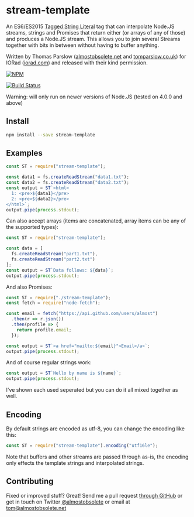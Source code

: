 # stream-template

An ES6/ES2015 [Tagged String
Literal](https://developer.mozilla.org/en/docs/Web/JavaScript/Reference/Template_literals#Tagged_template_literals)
tag that can interpolate Node.JS streams, strings and Promises that return
either (or arrays of any of those) and produces a Node.JS stream. This allows
you to join several Streams together with bits in between without having to
buffer anything.

Written by Thomas Parslow ([almostobsolete.net](http://almostobsolete.net) and
[tomparslow.co.uk](http://tomparslow.co.uk)) for IORad
([iorad.com](http://iorad.com/)) and released with their kind permission.

[![NPM](https://nodei.co/npm/stream-template.png?downloads&downloadRank)](https://nodei.co/npm/stream-template/)

[![Build Status](https://travis-ci.org/almost/stream-template.svg)](https://travis-ci.org/almost/stream-template)

Warning: will only run on newer versions of Node.JS (tested on 4.0.0 and above)

## Install

```bash
npm install --save stream-template
```

## Examples

```javascript
const ST = require("stream-template");

const data1 = fs.createReadStream("data1.txt");
const data2 = fs.createReadStream("data2.txt");
const output = ST`<html>
  1: <pre>${data1}</pre>
  2: <pre>${data2}</pre>
</html>`;
output.pipe(process.stdout);
```

Can also accept arrays (items are concatenated, array items can be any of the
supported types):

```javascript
const ST = require("stream-template");

const data = [
  fs.createReadStream("part1.txt"),
  fs.createReadStream("part2.txt")
];
const output = ST`Data follows: ${data}`;
output.pipe(process.stdout);
```

And also Promises:

```javascript
const ST = require("./stream-template");
const fetch = require("node-fetch");

const email = fetch("https://api.github.com/users/almost")
  .then(r => r.json())
  .then(profile => {
    return profile.email;
  });

const output = ST`<a href="mailto:${email}">Email</a>`;
output.pipe(process.stdout);
```

And of course regular strings work:

```javascript
const output = ST`Hello by name is ${name}`;
output.pipe(process.stdout);
```

I've shown each used seperated but you can do it all mixed together as well.

## Encoding

By default strings are encoded as utf-8, you can change the encoding like this:

```javascript
const ST = require("stream-template").encoding("utf16le");
```

Note that buffers and other streams are passed through as-is, the encoding only
effects the template strings and interpolated strings.

## Contributing

Fixed or improved stuff? Great! Send me a pull request [through GitHub](http://github.com/almost/stream-template)
or get in touch on Twitter [@almostobsolete](https://twitter.com/almostobsolete) or email at tom@almostobsolete.net
